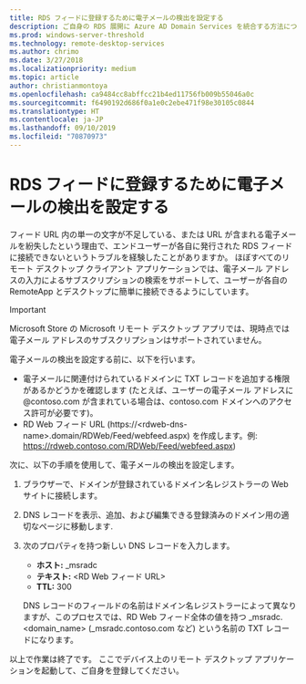 ```yaml
---
title: RDS フィードに登録するために電子メールの検出を設定する
description: ご自身の RDS 展開に Azure AD Domain Services を統合する方法について説明します。
ms.prod: windows-server-threshold
ms.technology: remote-desktop-services
ms.author: chrimo
ms.date: 3/27/2018
ms.localizationpriority: medium
ms.topic: article
author: christianmontoya
ms.openlocfilehash: ca9484cc8abffcc21b4ed11756fb009b55046a0c
ms.sourcegitcommit: f6490192d686f0a1e0c2ebe471f98e30105c0844
ms.translationtype: HT
ms.contentlocale: ja-JP
ms.lasthandoff: 09/10/2019
ms.locfileid: "70870973"
---
```

# <a name="set-up-email-discovery-to-subscribe-to-your-rds-feed"></a>RDS フィードに登録するために電子メールの検出を設定する

フィード URL 内の単一の文字が不足している、または URL が含まれる電子メールを紛失したという理由で、エンドユーザーが各自に発行された RDS フィードに接続できないというトラブルを経験したことがありますか。 ほぼすべてのリモート デスクトップ クライアント アプリケーションでは、電子メール アドレスの入力によるサブスクリプションの検索をサポートして、ユーザーが各自の RemoteApp とデスクトップに簡単に接続できるようにしています。

>[!IMPORTANT]
>Microsoft Store の Microsoft リモート デスクトップ アプリでは、現時点では電子メール アドレスのサブスクリプションはサポートされていません。

電子メールの検出を設定する前に、以下を行います。

- 電子メールに関連付けられているドメインに TXT レコードを追加する権限があるかどうかを確認します (たとえば、ユーザーの電子メール アドレスに @contoso.com が含まれている場合は、contoso.com ドメインへのアクセス許可が必要です)。
- RD Web フィード URL (https://\<rdweb-dns-name\>.domain/RDWeb/Feed/webfeed.aspx) を作成します。例: https://rdweb.contoso.com/RDWeb/Feed/webfeed.aspx)

次に、以下の手順を使用して、電子メールの検出を設定します。

1. ブラウザーで、ドメインが登録されているドメイン名レジストラーの Web サイトに接続します。
2. DNS レコードを表示、追加、および編集できる登録済みのドメイン用の適切なページに移動します.
3. 次のプロパティを持つ新しい DNS レコードを入力します。
   - **ホスト:** _msradc
   - **テキスト:** \<RD Web フィード URL\>
   - **TTL:** 300

   DNS レコードのフィールドの名前はドメイン名レジストラーによって異なりますが、このプロセスでは、RD Web フィード全体の値を持つ _msradc.\<domain_name\> (_msradc.contoso.com など) という名前の TXT レコードになります。

以上で作業は終了です。 ここでデバイス上のリモート デスクトップ アプリケーションを起動して、ご自身を登録してください。